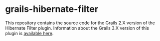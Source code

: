# grails-hibernate-filter

This repository contains the source code for the Grails 2.X version of the Hibernate Filter plugin. Information about the Grails 3.X version of this plugin is [available here](https://bintray.com/piotrchowaniec/grails-plugins/grails-hibernate-filter).

